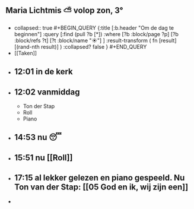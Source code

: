 ## Maria Lichtmis ⛅ volop zon, 3°
- collapsed:: true
  #+BEGIN_QUERY 
  {:title [:b.header "Om de dag te beginnen"]
   :query [:find (pull ?b [*])
     :where 
       [?b :block/page ?p]
       [?b :block/refs ?t]
       [?t :block/name "☀️"]
   ]
   :result-transform ( fn [result] [(rand-nth result)] )
   :collapsed? false
  }
  #+END_QUERY
- [[Taken]]
- ## 12:01 in de kerk
- ## 12:02 vanmiddag
	- Ton der Stap
	- Roll
	- Piano
- ## 14:53 nu 😴
- ## 15:51 nu [[Roll]]
- ## 17:15 al lekker gelezen en piano gespeeld. Nu Ton van der Stap: [[05 God en ik, wij zijn een]]
-